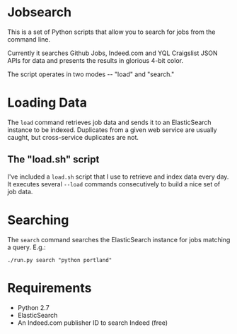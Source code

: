 # Jobsearch

This is a set of Python scripts that allow you to search for jobs from the
command line.

Currently it searches Github Jobs, Indeed.com and YQL Craigslist JSON APIs
for data and presents the results in glorious 4-bit color.

The script operates in two modes -- "load" and "search."

# Loading Data

The `load` command retrieves job data and sends it to an ElasticSearch
instance to be indexed. Duplicates from a given web service are usually caught,
but cross-service duplicates are not.

## The "load.sh" script

I've included a `load.sh` script that I use to retrieve and index data every
day. It executes several `--load` commands consecutively to build a nice set
of job data.

# Searching

The `search` command searches the ElasticSearch instance for jobs matching
a query. E.g.:

`./run.py search "python portland"`

# Requirements

- Python 2.7
- ElasticSearch
- An Indeed.com publisher ID to search Indeed (free)
